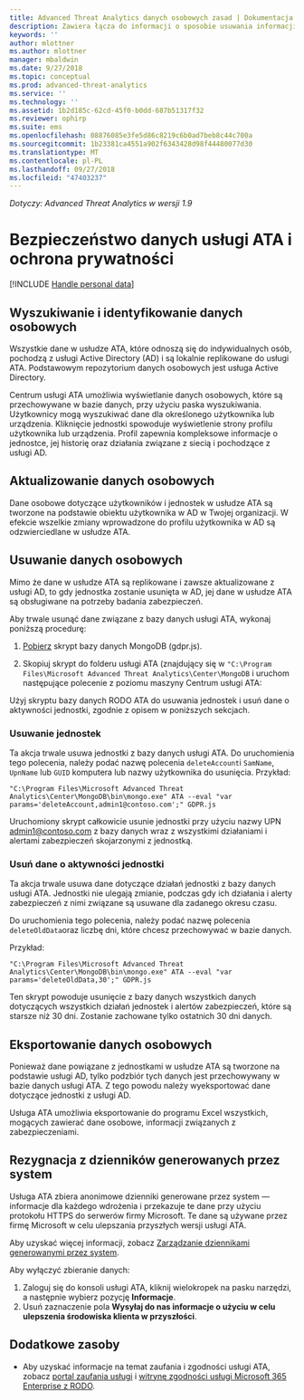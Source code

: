 ```yaml
---
title: Advanced Threat Analytics danych osobowych zasad | Dokumentacja firmy Microsoft
description: Zawiera łącza do informacji o sposobie usuwania informacji prywatnych, jak i dane osobiste z usługi ATA.
keywords: ''
author: mlottner
ms.author: mlottner
manager: mbaldwin
ms.date: 9/27/2018
ms.topic: conceptual
ms.prod: advanced-threat-analytics
ms.service: ''
ms.technology: ''
ms.assetid: 1b2d185c-62cd-45f0-b0dd-687b51317f32
ms.reviewer: ophirp
ms.suite: ems
ms.openlocfilehash: 08876085e3fe5d86c8219c6b0ad7beb8c44c700a
ms.sourcegitcommit: 1b23381ca4551a902f6343428d98f44480077d30
ms.translationtype: MT
ms.contentlocale: pl-PL
ms.lasthandoff: 09/27/2018
ms.locfileid: "47403237"
---
```

*Dotyczy: Advanced Threat Analytics w wersji 1.9*

# <a name="ata-data-security-and-privacy"></a>Bezpieczeństwo danych usługi ATA i ochrona prywatności

[!INCLUDE [Handle personal data](../includes/gdpr-intro-sentence.md)]

## <a name="searching-for-and-identifying-personal-data"></a>Wyszukiwanie i identyfikowanie danych osobowych 

Wszystkie dane w usłudze ATA, które odnoszą się do indywidualnych osób, pochodzą z usługi Active Directory (AD) i są lokalnie replikowane do usługi ATA. Podstawowym repozytorium danych osobowych jest usługa Active Directory. 

Centrum usługi ATA umożliwia wyświetlanie danych osobowych, które są przechowywane w bazie danych, przy użyciu paska wyszukiwania. Użytkownicy mogą wyszukiwać dane dla określonego użytkownika lub urządzenia. Kliknięcie jednostki spowoduje wyświetlenie strony profilu użytkownika lub urządzenia. Profil zapewnia kompleksowe informacje o jednostce, jej historię oraz działania związane z siecią i pochodzące z usługi AD. 

## <a name="updating-personal-data"></a>Aktualizowanie danych osobowych 

Dane osobowe dotyczące użytkowników i jednostek w usłudze ATA są tworzone na podstawie obiektu użytkownika w AD w Twojej organizacji. W efekcie wszelkie zmiany wprowadzone do profilu użytkownika w AD są odzwierciedlane w usłudze ATA. 

## <a name="deleting-personal-data"></a>Usuwanie danych osobowych 

Mimo że dane w usłudze ATA są replikowane i zawsze aktualizowane z usługi AD, to gdy jednostka zostanie usunięta w AD, jej dane w usłudze ATA są obsługiwane na potrzeby badania zabezpieczeń. 

Aby trwale usunąć dane związane z bazy danych usługi ATA, wykonaj poniższą procedurę: 

1. [Pobierz](https://aka.ms/ata-gdpr-script) skrypt bazy danych MongoDB (gdpr.js).  

2. Skopiuj skrypt do folderu usługi ATA (znajdujący się w `"C:\Program Files\Microsoft Advanced Threat Analytics\Center\MongoDB` i uruchom następujące polecenie z poziomu maszyny Centrum usługi ATA: 

Użyj skryptu bazy danych RODO ATA do usuwania jednostek i usuń dane o aktywności jednostki, zgodnie z opisem w poniższych sekcjach.

### <a name="delete-entities"></a>Usuwanie jednostek

Ta akcja trwale usuwa jednostki z bazy danych usługi ATA. Do uruchomienia tego polecenia, należy podać nazwę polecenia `deleteAccount`i `SamName`, `UpnName` lub `GUID` komputera lub nazwy użytkownika do usunięcia. Przykład: 

`"C:\Program Files\Microsoft Advanced Threat Analytics\Center\MongoDB\bin\mongo.exe" ATA --eval "var params='deleteAccount,admin1@contoso.com';" GDPR.js`

Uruchomiony skrypt całkowicie usunie jednostki przy użyciu nazwy UPN admin1@contoso.com z bazy danych wraz z wszystkimi działaniami i alertami zabezpieczeń skojarzonymi z jednostką. 

### <a name="delete-entity-activity-data"></a>Usuń dane o aktywności jednostki

Ta akcja trwale usuwa dane dotyczące działań jednostki z bazy danych usługi ATA. Jednostki nie ulegają zmianie, podczas gdy ich działania i alerty zabezpieczeń z nimi związane są usuwane dla zadanego okresu czasu. 

Do uruchomienia tego polecenia, należy podać nazwę polecenia `deleteOldData`oraz liczbę dni, które chcesz przechowywać w bazie danych. 

Przykład: 

`"C:\Program Files\Microsoft Advanced Threat Analytics\Center\MongoDB\bin\mongo.exe" ATA --eval "var params='deleteOldData,30';" GDPR.js`

Ten skrypt powoduje usunięcie z bazy danych wszystkich danych dotyczących wszystkich działań jednostek i alertów zabezpieczeń, które są starsze niż 30 dni. Zostanie zachowane tylko ostatnich 30 dni danych.

## <a name="exporting-personal-data"></a>Eksportowanie danych osobowych 

Ponieważ dane powiązane z jednostkami w usłudze ATA są tworzone na podstawie usługi AD, tylko podzbiór tych danych jest przechowywany w bazie danych usługi ATA. Z tego powodu należy wyeksportować dane dotyczące jednostki z usługi AD. 

Usługa ATA umożliwia eksportowanie do programu Excel wszystkich, mogących zawierać dane osobowe, informacji związanych z zabezpieczeniami. 

 
## <a name="opt-out-of-system-generated-logs"></a>Rezygnacja z dzienników generowanych przez system 

Usługa ATA zbiera anonimowe dzienniki generowane przez system — informacje dla każdego wdrożenia i przekazuje te dane przy użyciu protokołu HTTPS do serwerów firmy Microsoft. Te dane są używane przez firmę Microsoft w celu ulepszania przyszłych wersji usługi ATA. 

Aby uzyskać więcej informacji, zobacz [Zarządzanie dziennikami generowanymi przez system](manage-telemetry-settings.md).

Aby wyłączyć zbieranie danych:

1. Zaloguj się do konsoli usługi ATA, kliknij wielokropek na pasku narzędzi, a następnie wybierz pozycję **Informacje**. 
2. Usuń zaznaczenie pola **Wysyłaj do nas informacje o użyciu w celu ulepszenia środowiska klienta w przyszłości**. 

## <a name="additional-resources"></a>Dodatkowe zasoby

- Aby uzyskać informacje na temat zaufania i zgodności usługi ATA, zobacz [portal zaufania usługi](https://servicetrust.microsoft.com/ViewPage/GDPRGetStarted) i [witrynę zgodności usługi Microsoft 365 Enterprise z RODO](https://docs.microsoft.com/microsoft-365/compliance/compliance-solutions-overview).
